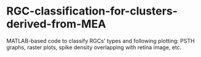 # RGC-classification-for-clusters-derived-from-MEA
MATLAB-based code to classify RGCs' types and following plotting: PSTH graphs, raster plots, spike density overlapping with retina image, etc.
